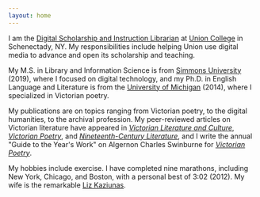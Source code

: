 ```yaml
---
layout: home
---
```


I am the <a href="https://www.union.edu/schaffer-library/staff-departments/adam-mazel" target="_blank">Digital Scholarship and Instruction Librarian</a> at 
<a href="https://www.union.edu/" target="_blank">Union College</a> in Schenectady, NY. 
My responsibilities include helping Union use digital media to advance and open its scholarship and teaching.

My M.S. in Library and Information Science is from <a href="http://www.simmons.edu/" target="_blank">Simmons University</a> (2019), 
where I focused on digital technology, and my Ph.D. in English Language and Literature is from the 
<a href="http://umich.edu/" target="_blank">University of Michigan</a> (2014), 
where I specialized in Victorian poetry.

My publications are on topics ranging from Victorian poetry, to the digital humanities, to the archival profession. 
My peer-reviewed articles on Victorian literature have appeared in
<i><a href="https://doi.org/10.1017/S1060150316000073" target="_blank">Victorian Literature and Culture</a></i>,
<i><a href="https://doi.org/10.1353/vp.2017.0008" target="_blank">Victorian Poetry</a></i>, and
<i><a href="https://doi.org/10.1525/ncl.2017.72.3.374" target="_blank">Nineteenth-Century Literature</a></i>,
and I write the annual "Guide to the Year's Work" on Algernon Charles Swinburne for
<i><a href="https://wvupressonline.com/journals/victorian_poetry" target="_blank">Victorian Poetry</a></i>.

My hobbies include exercise. I have completed nine marathons, including New York, Chicago, and Boston, with a personal best of 3:02 (2012). 
My wife is the remarkable <a href="https://www.elizabethkaziunas.com/" target="_blank">Liz Kaziunas</a>.

